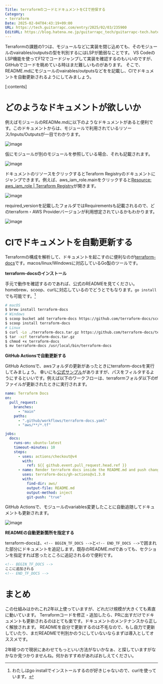 ```yaml
---
Title: terraformのコードとドキュメントをCIで担保する
Category:
- terraform
Date: 2025-02-04T04:43:19+09:00
URL: https://tech.guitarrapc.com/entry/2025/02/03/235900
EditURL: https://blog.hatena.ne.jp/guitarrapc_tech/guitarrapc-tech.hatenablog.com/atom/entry/6802418398325464901
---
```


Terraformの課題の1つは、モジュールなどに実装を閉じ込めても、そのモジュールのvairables/outputsの型を判別するにはLSPが脆弱なことです。
VS CodeのLSP機能を使ってF12でコードジャンプして実装を確認するのもいいのですが、GitHubでコードを眺めている時はまだ難しいものがあります。
そこで、README.mdにモジュールのvairables/outputsなどをを記載し、CIでドキュメントを自動更新されるようにしてみましょう。

[:contents]

# どのようなドキュメントが欲しいか

例えばモジュールのREADMe.mdに以下のようなドキュメントがあると便利です。このドキュメントからは、モジュールで利用されているリソース/Inputs/Outputsが一目でわかります。

![image](https://github.com/user-attachments/assets/22a3a11d-7d0f-415c-8574-3af5bb00997d)

仮にモジュールが別のモジュールを参照している場合、それも記載されます。

![image](https://github.com/user-attachments/assets/b9c3ca99-be84-4c7d-84c8-10e8c78eee80)

ドキュメントのリソースをクリックするとTeraform Registryのドキュメントにジャンプできます。例えば、aws_iam_role.mainをクリックすると[Resource: aws_iam_role | Terraform Registry](https://registry.terraform.io/providers/hashicorp/aws/latest/docs/resources/iam_role)が開きます。

![image](https://github.com/user-attachments/assets/6e9a5ebc-47c3-4cc7-ac3c-cadb8e7575fe)

required_versionを記載したフォルダではRequirementsも記載されるので、どのterraform・AWS Providerバージョンが利用想定されているかもわかります。

![image](https://github.com/user-attachments/assets/a79d39dc-6f70-4a04-9301-bb5e05aec3ff)

# CIでドキュメントを自動更新する

Terraformの構成を解析して、ドキュメントを起こすのに便利なのが[terraform-docs](https://github.com/terraform-docs/terraform-docs)です。macos/linux/Windowsに対応しているGo製のツールです。

**terraform-docsのインストール**

手元で動作を確認するのであれば、公式のREADMEを見てください。homebrew、scoop、curlに対応しているのでどうとでもなります。`go install`でも可能です。[^1]

```sh
# macOS
$ brew install terraform-docs
# Windows
$ scoop bucket add terraform-docs https://github.com/terraform-docs/scoop-bucket
$ scoop install terraform-docs
# Linux
$ curl -Lo ./terraform-docs.tar.gz https://github.com/terraform-docs/terraform-docs/releases/download/v0.19.0/terraform-docs-v0.19.0-$(uname)-amd64.tar.gz
$ tar -xzf terraform-docs.tar.gz
$ chmod +x terraform-docs
$ mv terraform-docs /usr/local/bin/terraform-docs
```

**GitHub Actionsで自動更新する**

GitHub Actionsで、awsフォルダの更新があったときにterraform-docsを実行してみましょう。
幸いにも[公式サンプル](https://github.com/terraform-docs/gh-actions)がありますが、パスをフィルタするようにするといいです。例えば以下のワークフローは、terraformフォルダ以下のtfファイルが更新されたときに実行されます。

```yaml
name: Terraform Docs
on:
  pull_request:
    branches:
      - "main"
    paths:
      - ".github/workflows/terraform-docs.yaml"
      - "aws/**/*.tf"

jobs:
  docs:
    runs-on: ubuntu-latest
    timeout-minutes: 10
    steps:
      - uses: actions/checkout@v4
        with:
          ref: ${{ github.event.pull_request.head.ref }}
      - name: Render terraform docs inside the README.md and push changes back to PR branch
        uses: terraform-docs/gh-actions@v1.3.0
        with:
          find-dir: aws/
          output-file: README.md
          output-method: inject
          git-push: "true"
```

GitHub Actionsで、モジュールのvariables変更したことに自動追随してドキュメントも更新されます。

![image](https://github.com/user-attachments/assets/0b22f449-bed7-41a4-ab40-1127cf8d64a8)

**READMEの自動更新箇所を指定する**

terraform-docsは、`<!-- BEGIN_TF_DOCS -->`と`<!-- END_TF_DOCS -->`で囲まれた部分にドキュメントを追記します。既存のREADME.mdであっても、セクションを指定すれば思ったところに追記されるので便利です。

```md
<!-- BEGIN_TF_DOCS -->
ここに追加される
<!-- END_TF_DOCS -->
```

# まとめ

この仕組みはかれこれ2年以上使っていますが、どれだけ規模が大きくても素直に動いています。
Terraformコードを修正・追加したら、PRに出すだけでドキュメントも更新されるのはとても楽です。ドキュメントのメンテナンスから正しく解放されます。
READMEを自分で更新するのは不毛なので、もし自力で更新していたり、まだREADMEで判別かのうにしていないならまずは導入としてオススメです。

2年経つので現状にあわせてもっといい方法がないかなぁ、と探していますがなかなか見つかりませんね。何かおすすめがあればおしえてください。

[^1]: わたしはgo installでインストールするのが好きじゃないので、curlを使っています。
